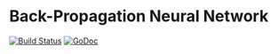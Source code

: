 # Back-Propagation Neural Network

[![Build Status](https://travis-ci.org/KarthikNayak/NeuralNetwork.svg?branch=master)](https://travis-ci.org/KarthikNayak/NeuralNetwork)  [![GoDoc](https://godoc.org/github.com/KarthikNayak/NeuralNetwork?status.png)](https://godoc.org/github.com/KarthikNayak/NeuralNetwork)  




